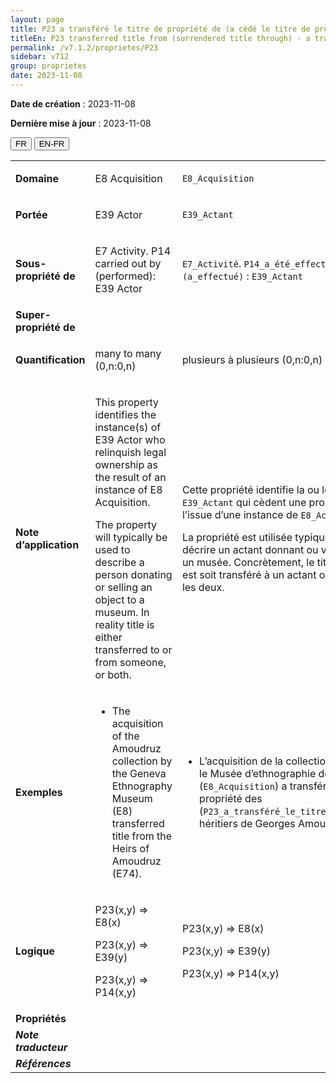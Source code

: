 ```yaml
---
layout: page
title: P23 a transféré le titre de propriété de (a cédé le titre de propriété à)
titleEn: P23 transferred title from (surrendered title through) - a transféré le titre de propriété de (a cédé le titre de propriété à)
permalink: /v7.1.2/proprietes/P23
sidebar: v712
group: proprietes
date: 2023-11-08
---
```


**Date de création** : 2023-11-08

**Dernière mise à jour** : 2023-11-08

<div class="lang-buttons">
 <button id="fr" class="activate">FR</button>
 <button id="en-fr">EN-FR</button>
</div>

<table>
<tbody>
<tr>
<td><strong>Domaine</strong></td>
<td class="en">
<p>E8 Acquisition</p>
</td>
<td>
<p><code class="language-plaintext highlighter-rouge">E8_Acquisition</code> </p>
</td>
</tr>
<tr>
<td><strong>Portée</strong></td>
<td class="en">
<p>E39 Actor</p>
</td>
<td>
<p><code class="language-plaintext highlighter-rouge">E39_Actant</code></p>
</td>
</tr>
<tr>
<td><strong>Sous-propriété de</strong></td>
<td class="en">
<p>E7 Activity. P14 carried out by (performed): E39 Actor</p>
</td>
<td>
<p><code class="language-plaintext highlighter-rouge">E7_Activité</code>. <code class="language-plaintext highlighter-rouge">P14_a_été_effectué_par (a_effectué)</code> : <code class="language-plaintext highlighter-rouge">E39_Actant</code></p>
</td>
</tr>
<tr>
<td><strong>Super-propriété de</strong></td>
<td class="en">
</td>
<td>
</td>
</tr>
<tr>
<td><strong>Quantification</strong></td>
<td class="en">
<p>many to many (0,n:0,n)</p>
</td>
<td>
<p>plusieurs à plusieurs (0,n:0,n)</p>
</td>
</tr>
<tr>
<td><strong>Note d’application</strong></td>
<td class="en">
<p>This property identifies the instance(s) of E39 Actor who relinquish legal ownership as the result of an instance of E8 Acquisition.</p>
<p>The property will typically be used to describe a person donating or selling an object to a museum. In reality title is either transferred to or from someone, or both.</p>
</td>
<td>
<p>Cette propriété identifie la ou les instances de <code class="language-plaintext highlighter-rouge">E39_Actant</code> qui cèdent une propriété légale à l’issue d’une instance de <code class="language-plaintext highlighter-rouge">E8_Acquisition</code>.</p>
<p>La propriété est utilisée typiquement pour décrire un actant donnant ou vendant un objet à un musée. Concrètement, le titre de propriété est soit transféré à un actant ou d’un actant, soit les deux.</p>
</td>
</tr>
<tr>
<td><strong>Exemples</strong></td>
<td class="en">
<ul>
<li><p>The acquisition of the Amoudruz collection by the Geneva Ethnography Museum (E8) transferred title from the Heirs of Amoudruz (E74).</p>
</li>
</ul>
</td>
<td>
<ul>
<li><p>L’acquisition de la collection Amoudruz par le Musée d’ethnographie de Genève (<code class="language-plaintext highlighter-rouge">E8_Acquisition</code>) a transféré le titre de propriété des (<code class="language-plaintext highlighter-rouge">P23_a_transféré_le_titre_de_propriété_de</code>) héritiers de Georges Amoudruz (<code class="language-plaintext highlighter-rouge">E74_Groupe</code>).</p>
</li>
</ul>
</td>
</tr>
<tr>
<td><strong>Logique</strong></td>
<td class="en">
<p>P23(x,y) ⇒ E8(x)</p>
<p>P23(x,y) ⇒ E39(y)</p>
<p>P23(x,y) ⇒ P14(x,y)</p>
</td>
<td>
<p>P23(x,y) ⇒ E8(x)</p>
<p>P23(x,y) ⇒ E39(y)</p>
<p>P23(x,y) ⇒ P14(x,y)</p>
</td>
</tr>
<tr>
<td><strong>Propriétés</strong></td>
<td class="en">
</td>
<td>
</td>
</tr>
<tr>
<td><strong><em>Note traducteur</em></strong></td>
<td colspan="2">
</td>
</tr>
<tr>
<td><strong><em>Références</em></strong></td>
<td colspan="2">
<p><em></em></p>
</td>
</tr>
</tbody>
</table>
